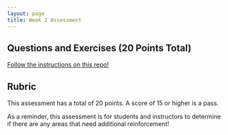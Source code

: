 ```yaml
---
layout: page
title: Week 2 Assessment
---
```


## Questions and Exercises (20 Points Total)
[Follow the instructions on this repo!](https://github.com/turingschool-examples/Launch-Assessment-3826)


## Rubric

This assessment has a total of 20 points.  A score of 15 or higher is a pass.

As a reminder, this assessment is for students and instructors to determine if there are any areas that need additional reinforcement!